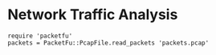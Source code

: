 # Network Traffic Analysis


```
require 'packetfu'
packets = PacketFu::PcapFile.read_packets 'packets.pcap'

```